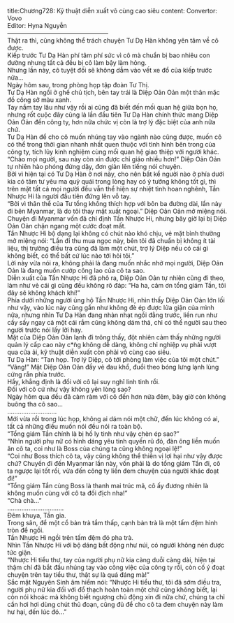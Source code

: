 title:Chương728: Kỹ thuật diễn xuất vô cùng cao siêu
content:
Convertor: Vovo<br>Editor: Hyna Nguyễn<br>————————————————–<br>Thật ra thì, cũng không thể trách chuyện Tư Dạ Hàn không yên tâm về cô được.<br>Kiếp trước Tư Dạ Hàn phí tâm phí sức vì cô mà chuẩn bị bao nhiêu con đường nhưng tất cả đều bị cô làm bậy làm hỏng.<br>Nhưng lần này, cô tuyệt đối sẽ không dẫm vào vết xe đổ của kiếp trước nữa…<br>Ngày hôm sau, trong phòng họp tập đoàn Tư Thị.<br>Tư Dạ Hàn ngồi ở ghế chủ tịch, bên tay trái là Diệp Oản Oản một thân mặc đồ công sở màu xanh.<br>Tay nắm tay lâu như vậy rồi ai cũng đã biết đến mối quan hệ giữa bọn họ, nhưng rốt cuộc đây cũng là lần đầu tiên Tư Dạ Hàn chính thức mang Diệp Oản Oản đến công ty, hơn nữa chức vị còn là trợ lý đặc biệt của anh nữa chứ.<br>Tư Dạ Hàn để cho cô muốn nhúng tay vào ngành nào cũng được, muốn cô có thể trong thời gian nhanh nhất quen thuộc với tình hình bên trong của công ty, tích lũy kinh nghiệm cùng mối quan hệ giao thiệp với người khác.<br>“Chào mọi người, sau này còn xin được chỉ giáo nhiều hơn!” Diệp Oản Oản tự nhiên hào phóng đứng dậy, đơn giản lên tiếng nói chuyện.<br>Bởi vì hiện tại có Tư Dạ Hàn ở nơi này, cho nên bất kể người nào ở phía dưới kia có tâm tư yêu ma quỷ quái trong lòng hay có ý tưởng không tốt gì, thì trên mặt tất cả mọi người đều vẫn thể hiện sự nhiệt tình hoan nghênh, Tần Nhược Hi là người đầu tiên đứng lên vỗ tay.<br>“Bởi vì thân thể của Tư tổng không thích hợp với bôn ba đường dài, lần này đi bên Myanmar, là do tôi thay mặt xuất ngoại.” Diệp Oản Oản mở miệng nói.<br>Chuyện đi Myanmar vốn đã chỉ định Tần Nhược Hi, nhưng bây giờ lại bị Diệp Oản Oản chặn ngang một cước đoạt mất.<br>Tần Nhược Hi bộ dạng lại không có chút nào khó chịu, vẻ mặt bình thường mở miệng nói: “Lần đi thu mua ngọc này, bên tôi đã chuẩn bị không ít tài liệu, thị trường điều tra cũng đã làm một chút, trợ lý Diệp nếu có cái gì không biết, có thể bất cứ lúc nào tới hỏi tôi.”<br>Lời này vừa nói ra, không phải là đang muốn nhắc nhở mọi người, Diệp Oản Oản là đang muốn cướp công lao của cô ta sao.<br>Diễn xuất của Tần Nhược Hi đã phô ra, Diệp Oản Oản tự nhiên cũng đi theo, làm như vẻ cái gì cũng đều không rõ đáp: “Ha ha, cảm ơn tổng giám Tần, tôi đây sẽ không khách khí!”<br>Phía dưới những người ủng hộ Tần Nhược Hi, nhìn thấy Diệp Oản Oản lớn lối như vậy, vào lúc này cũng gần như không đè ép được lửa giận của mình nữa, nhưng nhìn Tư Dạ Hàn đang nhàn nhạt ngồi đằng trước, liền run như cầy sấy ngay cả một cái rắm cũng không dám thả, chỉ có thể người sau theo người trước nói lấy lời hay.<br>Mặt của Diệp Oản Oản lạnh đi trông thấy, đột nhiên cảm thấy những người quản lý cấp cao này c*̃ng không dễ dàng, không chỉ nghiệp vụ phải vượt qua cửa ải, kỹ thuật diễn xuất còn phải vô cùng cao siêu.<br>Tư Dạ Hàn: “Tan họp. Trợ lý Diệp, cô tới phòng làm việc của tôi một chút.”<br>“Vâng!” Mặt Diệp Oản Oản đầy vẻ đau khổ, đuổi theo bóng lưng lạnh lùng cứng rắn phía trước.<br>Hầy, khẳng định là đối với cô lại suy nghĩ linh tinh rồi.<br>Đối với cô cứ như vậy không yên lòng sao?<br>Ngày hôm qua đều đã càm ràm với cô đến hơn nửa đêm, bây giờ còn không buông tha cô sao…<br>……………………….<br>Mới vừa rồi trong lúc họp, không ai dám nói một chữ, đến lúc không có ai, tất cả những điều muốn nói đều nói ra toàn bộ.<br>“Tổng giám Tần chính là bị hồ ly tinh như vậy chèn ép sao?”<br>“Nhìn người phụ nữ có hình dáng yêu tinh quyến rũ đó, đàn ông liền muốn ăn cô ta, coi như là Boss của chúng ta cũng không ngoại lệ!”<br>“Coi như Boss thích cô ta, vậy cũng không thể thiên vị lợi hại như vậy được chứ? Chuyến đi đến Myanmar lần này, vốn phải là do tổng giám Tần đi, cô ta ngược lại tốt rồi, vừa đến công ty liền đem chuyện của người khác đoạt đi!”<br>“Tổng giám Tần cùng Boss là thanh mai trúc mã, cô ấy đương nhiên là không muốn cùng với cô ta đối địch nha!”<br>“Chà chà…”<br>…………………………..<br>Đêm khuya, Tần gia.<br>Trong sân, để một cổ bàn trà tầm thấp, cạnh bàn trà là một tấm đệm hình tròn để ngồi.<br>Tần Nhược Hi ngồi trên tấm đệm đó pha trà.<br>Nhìn Tần Nhược Hi với bộ dáng bất động như núi, có người không nén được tức giận.<br>“Nhược Hi tiểu thư, tay của người phụ nữ kia càng duỗi càng dài, hiện tại thậm chí đã bắt đầu nhúng tay vào công việc của công ty rồi, còn cố ý đoạt chuyện trên tay tiểu thư, thật sự là quá đáng mà!”<br>Sắc mặt Nguyên Sinh âm hiểm nói: “Nhược Hi tiểu thư, tôi đã sớm điều tra, người phụ nữ kia đối với đổ thạch hoàn toàn một chữ cũng không biết, lại còn nói khoác mà không biết ngượng chủ động xin đi nữa chứ, chúng ta chỉ cần hơi hơi dùng chút thủ đoạn, cũng đủ để cho cô ta đem chuyện này làm hư hại, đến lúc đó…”